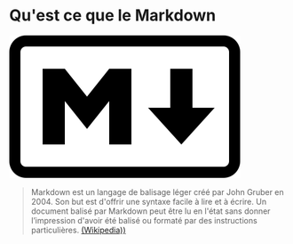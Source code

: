 # Qu'est ce que le Markdown

![Logo Markdown](assets/images/Markdown-mark.svg "Logo Markdown")

> Markdown est un langage de balisage léger créé par John Gruber en 2004. Son but est d'offrir une syntaxe facile à lire et à écrire. Un document balisé par Markdown peut être lu en l'état sans donner l’impression d'avoir été balisé ou formaté par des instructions particulières.
[(Wikipedia))](https://fr.wikipedia.org/wiki/Markdown)

